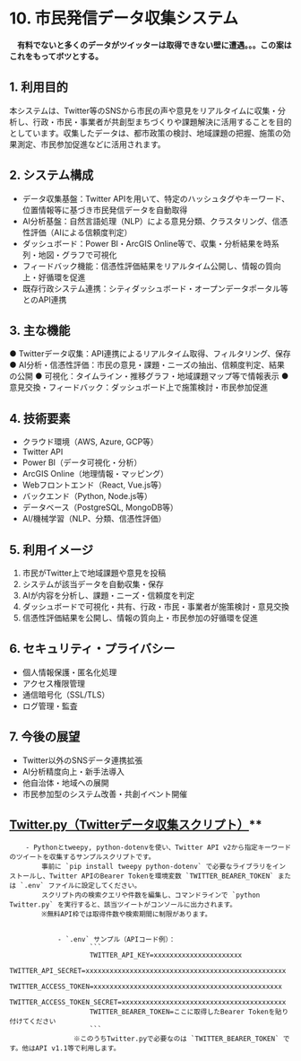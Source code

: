 # 10. 市民発信データ収集システム

　**有料でないと多くのデータがツイッターは取得できない壁に遭遇。。。この案はこれをもってボツとする。**

## 1. 利用目的

本システムは、Twitter等のSNSから市民の声や意見をリアルタイムに収集・分析し、行政・市民・事業者が共創型まちづくりや課題解決に活用することを目的としています。収集したデータは、都市政策の検討、地域課題の把握、施策の効果測定、市民参加促進などに活用されます。

## 2. システム構成

- データ収集基盤：Twitter APIを用いて、特定のハッシュタグやキーワード、位置情報等に基づき市民発信データを自動取得
- AI分析基盤：自然言語処理（NLP）による意見分類、クラスタリング、信憑性評価（AIによる信頼度判定）
- ダッシュボード：Power BI・ArcGIS Online等で、収集・分析結果を時系列・地図・グラフで可視化
- フィードバック機能：信憑性評価結果をリアルタイム公開し、情報の質向上・好循環を促進
- 既存行政システム連携：シティダッシュボード・オープンデータポータル等とのAPI連携

## 3. 主な機能

● Twitterデータ収集：API連携によるリアルタイム取得、フィルタリング、保存
● AI分析・信憑性評価：市民の意見・課題・ニーズの抽出、信頼度判定、結果の公開
● 可視化：タイムライン・推移グラフ・地域課題マップ等で情報表示
● 意見交換・フィードバック：ダッシュボード上で施策検討・市民参加促進

## 4. 技術要素

- クラウド環境（AWS, Azure, GCP等）
- Twitter API
- Power BI（データ可視化・分析）
- ArcGIS Online（地理情報・マッピング）
- Webフロントエンド（React, Vue.js等）
- バックエンド（Python, Node.js等）
- データベース（PostgreSQL, MongoDB等）
- AI/機械学習（NLP、分類、信憑性評価）

## 5. 利用イメージ

1. 市民がTwitter上で地域課題や意見を投稿
2. システムが該当データを自動収集・保存
3. AIが内容を分析し、課題・ニーズ・信頼度を判定
4. ダッシュボードで可視化・共有、行政・市民・事業者が施策検討・意見交換
5. 信憑性評価結果を公開し、情報の質向上・市民参加の好循環を促進

## 6. セキュリティ・プライバシー

- 個人情報保護・匿名化処理
- アクセス権限管理
- 通信暗号化（SSL/TLS）
- ログ管理・監査

## 7. 今後の展望

- Twitter以外のSNSデータ連携拡張
- AI分析精度向上・新手法導入
- 他自治体・地域への展開
- 市民参加型のシステム改善・共創イベント開催


## [Twitter.py（Twitterデータ収集スクリプト）](./Twitter.py)**
        - Pythonとtweepy, python-dotenvを使い、Twitter API v2から指定キーワードのツイートを収集するサンプルスクリプトです。  
            事前に `pip install tweepy python-dotenv` で必要なライブラリをインストールし、Twitter APIのBearer Tokenを環境変数 `TWITTER_BEARER_TOKEN` または `.env` ファイルに設定してください。  
            スクリプト内の検索クエリや件数を編集し、コマンドラインで `python Twitter.py` を実行すると、該当ツイートがコンソールに出力されます。  
            ※無料API枠では取得件数や検索期間に制限があります。  


                - `.env` サンプル（APIコード例）：
                        ```
                        TWITTER_API_KEY=xxxxxxxxxxxxxxxxxxxxxx
                        TWITTER_API_SECRET=xxxxxxxxxxxxxxxxxxxxxxxxxxxxxxxxxxxxxxxxxxxxxxxxxx
                        TWITTER_ACCESS_TOKEN=xxxxxxxxxxxxxxxxxxxxxxxxxxxxxxxxxxxxxxxxxxxxxxx
                        TWITTER_ACCESS_TOKEN_SECRET=xxxxxxxxxxxxxxxxxxxxxxxxxxxxxxxxxxxxxxxxx
                        TWITTER_BEARER_TOKEN=ここに取得したBearer Tokenを貼り付けてください
                        ```
                    ※このうちTwitter.pyで必要なのは `TWITTER_BEARER_TOKEN` です。他はAPI v1.1等で利用します。
